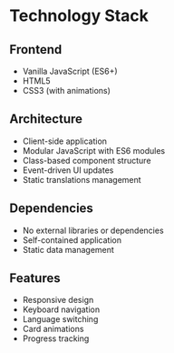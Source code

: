 # Technology Stack

## Frontend
- Vanilla JavaScript (ES6+)
- HTML5
- CSS3 (with animations)

## Architecture
- Client-side application
- Modular JavaScript with ES6 modules
- Class-based component structure
- Event-driven UI updates
- Static translations management

## Dependencies
- No external libraries or dependencies
- Self-contained application
- Static data management

## Features
- Responsive design
- Keyboard navigation
- Language switching
- Card animations
- Progress tracking
